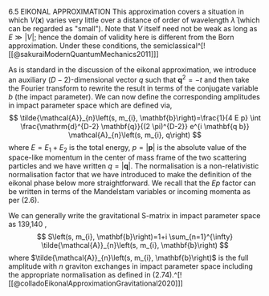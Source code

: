 ---
---

6.5 EIKONAL APPROXIMATION
This approximation covers a situation in which $V(\mathbf{x})$ varies very little over a distance of order of wavelength $\bar{\lambda}$ (which can be regarded as "small"). Note that $V$ itself need not be weak as long as $E \gg|V|$; hence the domain of validity here is different from the Born approximation. Under these conditions, the semiclassical^[![[@sakuraiModernQuantumMechanics2011]]]

As is standard in the discussion of the eikonal approximation, we introduce an auxiliary $(D-2)$-dimensional vector $q$ such that $\mathbf{q}^{2}=-t$ and then take the Fourier transform to rewrite the result in terms of the conjugate variable $b$ (the impact parameter). We can now define the corresponding amplitudes in impact parameter space which are defined via,
$$
\tilde{\mathcal{A}}_{n}\left(s, m_{i}, \mathbf{b}\right)=\frac{1}{4 E p} \int \frac{\mathrm{d}^{D-2} \mathbf{q}}{(2 \pi)^{D-2}} e^{i \mathbf{q b}} \mathcal{A}_{n}\left(s, m_{i}, q\right)
$$
where $E=E_{1}+E_{2}$ is the total energy, $p=|\mathbf{p}|$ is the absolute value of the space-like momentum in the center of mass frame of the two scattering particles and we have written $q=|\mathbf{q}|$. The normalisation is a non-relativistic normalisation factor that we have introduced to make the definition of the eikonal phase below more straightforward. We recall that the $E p$ factor can be written in terms of the Mandelstam variables or incoming momenta as per (2.6).

We can generally write the gravitational S-matrix in impact parameter space as 139,140 ,
$$
S\left(s, m_{i}, \mathbf{b}\right)=1+i \sum_{n=1}^{\infty} \tilde{\mathcal{A}}_{n}\left(s, m_{i}, \mathbf{b}\right)
$$
where $\tilde{\mathcal{A}}_{n}\left(s, m_{i}, \mathbf{b}\right)$ is the full amplitude with $n$ graviton exchanges in impact parameter space including the appropriate normalisation as defined in (2.74).^[![[@colladoEikonalApproximationGravitational2020]]]
